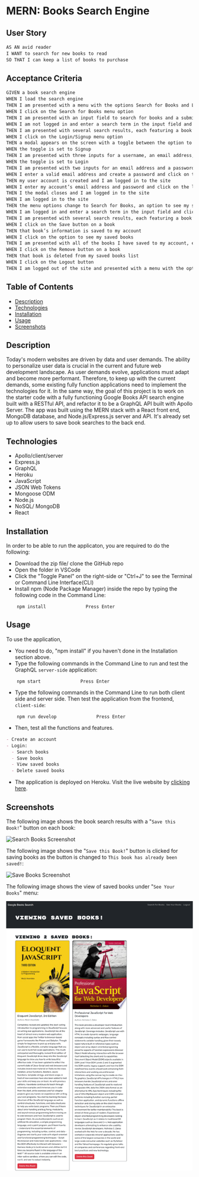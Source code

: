 # MERN: Books Search Engine

## User Story

```md
AS AN avid reader
I WANT to search for new books to read
SO THAT I can keep a list of books to purchase
```

## Acceptance Criteria

```md
GIVEN a book search engine
WHEN I load the search engine
THEN I am presented with a menu with the options Search for Books and Login/Signup and an input field to search for books and a submit button
WHEN I click on the Search for Books menu option
THEN I am presented with an input field to search for books and a submit button
WHEN I am not logged in and enter a search term in the input field and click the submit button
THEN I am presented with several search results, each featuring a book’s title, author, description, image, and a link to that book on the Google Books site
WHEN I click on the Login/Signup menu option
THEN a modal appears on the screen with a toggle between the option to log in or sign up
WHEN the toggle is set to Signup
THEN I am presented with three inputs for a username, an email address, and a password, and a signup button
WHEN the toggle is set to Login
THEN I am presented with two inputs for an email address and a password and login button
WHEN I enter a valid email address and create a password and click on the signup button
THEN my user account is created and I am logged in to the site
WHEN I enter my account’s email address and password and click on the login button
THEN I the modal closes and I am logged in to the site
WHEN I am logged in to the site
THEN the menu options change to Search for Books, an option to see my saved books, and Logout
WHEN I am logged in and enter a search term in the input field and click the submit button
THEN I am presented with several search results, each featuring a book’s title, author, description, image, and a link to that book on the Google Books site and a button to save a book to my account
WHEN I click on the Save button on a book
THEN that book’s information is saved to my account
WHEN I click on the option to see my saved books
THEN I am presented with all of the books I have saved to my account, each featuring the book’s title, author, description, image, and a link to that book on the Google Books site and a button to remove a book from my account
WHEN I click on the Remove button on a book
THEN that book is deleted from my saved books list
WHEN I click on the Logout button
THEN I am logged out of the site and presented with a menu with the options Search for Books and Login/Signup and an input field to search for books and a submit button
```

## Table of Contents

- [Description](#description)
- [Technologies](#technologies)
- [Installation](#installation)
- [Usage](#usage)
- [Screenshots](#screenshots)

## Description

Today's modern websites are driven by data and user demands. The ability to personalize user data is crucial in the current and future web development landscape. As user demands evolve, applications must adapt and become more performant. 
Therefore, to keep up with the current demands, some existing fully function applications need to implement the technologies for it. In the same way, the goal of this project is to work on the starter code with a fully functioning Google Books API search engine built with a RESTful API, and refactor it to be a GraphQL API built with Apollo Server. The app was built using the MERN stack with a React front end, MongoDB database, and Node.js/Express.js server and API. It's already set up to allow users to save book searches to the back end.


## Technologies

- Apollo/client/server
- Express.js
- GraphQL
- Heroku
- JavaScript
- JSON Web Tokens
- Mongoose ODM
- Node.js
- NoSQL/ MongoDB
- React

## Installation

In order to be able to run the applicaton, you are required to do the following:

- Download the zip file/ clone the GitHub repo
- Open the folder in VSCode
- Click the "Toggle Panel" on the right-side or "Ctrl+J" to see the Terminal or Command Line Interface(CLI)
- Install npm (Node Package Manager) inside the repo by typing the following code in the Command Line:

```
    npm install               Press Enter
```

## Usage

To use the application,

- You need to do, "npm install" if you haven't done in the Installation section above.
- Type the following commands in the Command Line to run and test the GraphQL `server-side` application:

```
    npm start               Press Enter
```

- Type the following commands in the Command Line to run both client side and server side. Then test the application from the frontend, `client-side`:

```
    npm run develop               Press Enter
```

- Then, test all the functions and features.

```md
- Create an account
- Login:
  - Search books
  - Save books
  - View saved books
  - Delete saved books
```

- The application is deployed on Heroku. Visit the live website by [clicking here](https://skhai77-books-search-engine-20032e3d896f.herokuapp.com/).

## Screenshots

The following image shows the book search results with a "`Save this Book!`" button on each book:

![Search Books Screenshot](./client/src/assets/screenshots/search-books.png)

The following image shows the "`Save this Book!`" button is clicked for saving books as the button is changed to `This book has already been saved!`:

![Save Books Screenshot](./client/src/assets/screenshots/save-books.png)

The following image shows the view of saved books under "`See Your Books`" menu:

![View Saved Books Screenshot](./client/src/assets/screenshots/view-saved-books.png)
